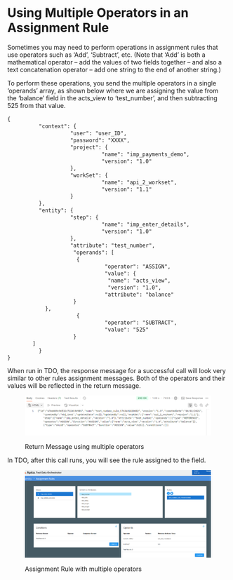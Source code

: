 # Using Multiple Operators in an Assignment Rule

Sometimes you may need to perform operations in assignment rules that use operators such as ‘Add’, ‘Subtract’, etc.  (Note that ‘Add’ is both a mathematical operator – add the values of two fields together – and also a text concatenation operator – add one string to the end of another string.)

&#x20;

To perform these operations, you send the multiple operators in a single ‘operands’ array, as shown below where we are assigning the value from the ‘balance’ field in the acts\_view to ‘test\_number’, and then subtracting 525 from that value.

&#x20;

```
{
          "context": {
                    "user": "user_ID",
                    "password": "XXXX",
                    "project": {
                              "name": "imp_payments_demo",
                              "version": "1.0"
                    },
                    "workSet": {
                              "name": "api_2_workset",
                              "version": "1.1"
                    }
          },
          "entity": {
                    "step": {
                              "name": "imp_enter_details",
                              "version": "1.0"
                    },
                    "attribute": "test_number",           
                     "operands": [
                      {
                               "operator": "ASSIGN",
                               "value": {
                                "name": "acts_view",
                                "version": "1.0",
                               "attribute": "balance"
                     }
            },
                      {
                               "operator": "SUBTRACT",
                               "value": "525"
                     }
        ]
          }
}
```

&#x20;

When run in TDO, the response message for a successful call will look very similar to other rules assignment messages.  Both of the operators and their values will be reflected in the return message.

<figure><img src="../../../../../../.gitbook/assets/image (801).png" alt=""><figcaption><p>Return Message using multiple operators</p></figcaption></figure>

In TDO, after this call runs, you will see the rule assigned to the field.

<figure><img src="../../../../../../.gitbook/assets/image (802).png" alt=""><figcaption><p>Assignment Rule with multiple operators</p></figcaption></figure>

